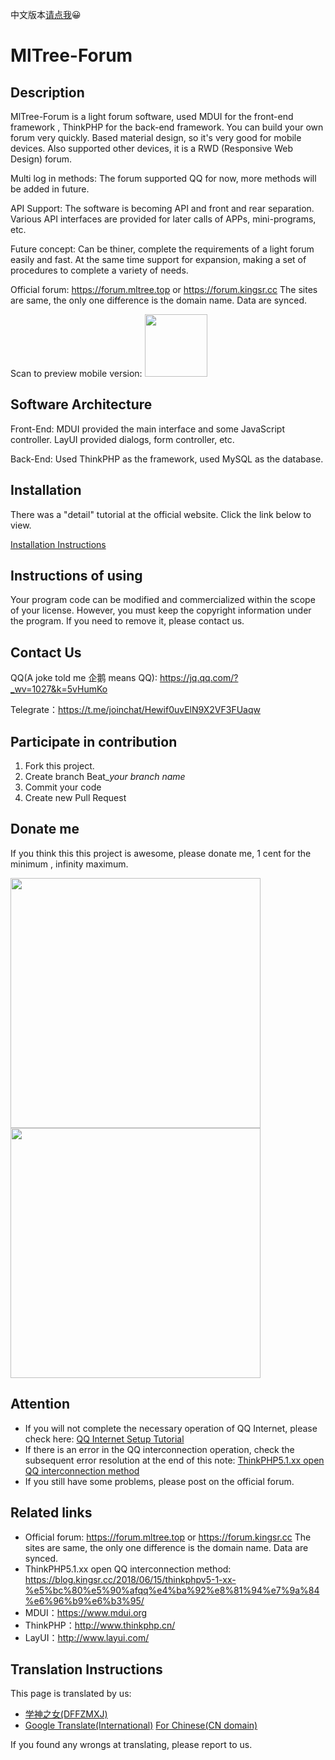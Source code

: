 中文版本[请点我](README.md)😀

# MlTree-Forum

## Description

MlTree-Forum is a light forum software, used MDUI for the front-end framework , ThinkPHP for the back-end framework. You can build your own forum very quickly. Based material design, so it's very good for mobile devices. Also supported other devices, it is a RWD (Responsive Web Design) forum.

Multi log in methods: The forum supported QQ for now, more methods will be added in future.

API Support: The software is becoming API and front and rear separation. Various API interfaces are provided for later calls of APPs, mini-programs, etc.

Future concept: Can be thiner, complete the requirements of a light forum easily and fast. At the same time support for expansion, making a set of procedures to complete a variety of needs.

Official forum: https://forum.mltree.top or https://forum.kingsr.cc
The sites are same, the only one difference is the domain name. Data are synced.

Scan to preview mobile version:
<img src="https://dn-coding-net-production-static.qbox.me/42e6792e-ee6f-4a16-9491-4a4fac5e48cd.png" witd="100" height="100">

## Software Architecture

Front-End: MDUI provided the main interface and some JavaScript controller. LayUI provided dialogs, form controller, etc.

Back-End: Used ThinkPHP as the framework, used MySQL as the database.

## Installation

There was a "detail" tutorial at the official website. Click the link below to view.

[Installation Instructions](https://forum.mltree.top/topic/3.html)

## Instructions of using

Your program code can be modified and commercialized within the scope of your license. However, you must keep the copyright information under the program. If you need to remove it, please contact us.

## Contact Us

QQ(A joke told me 企鹅 means QQ): https://jq.qq.com/?_wv=1027&k=5vHumKo

Telegrate：https://t.me/joinchat/Hewif0uvElN9X2VF3FUaqw

## Participate in contribution

1. Fork this project.
2. Create branch Beat_*your branch name*
3. Commit your code
4. Create new Pull Request

## Donate me

If you think this this project is awesome, please donate me, 1 cent for the minimum , infinity maximum.

<img src="https://dn-coding-net-production-static.qbox.me/56d0ba7d-4881-4719-bc57-9cb50973e47c.jpg" witd="300" height="400">
<img src="https://dn-coding-net-production-static.qbox.me/70c51181-537a-4974-ba29-4b67119ebfc3.png" witd="300" height="400">

## Attention

- If you will not complete the necessary operation of QQ Internet, please check here: [QQ Internet Setup Tutorial](https://forum.mltree.top/topic/12.html)
- If there is an error in the QQ interconnection operation, check the subsequent error resolution at the end of this note: [ThinkPHP5.1.xx open QQ interconnection method](https://blog.kingsr.cc/2018/06/15/thinkphpv5-1-xx-%e5%bc%80%e5%90%afqq%e4%ba%92%e8%81%94%e7%9a%84%e6%96%b9%e6%b3%95/)
- If you still have some problems, please post on the official forum.

## Related links

- Official forum: https://forum.mltree.top or https://forum.kingsr.cc
The sites are same, the only one difference is the domain name. Data are synced.
- ThinkPHP5.1.xx open QQ interconnection method: https://blog.kingsr.cc/2018/06/15/thinkphpv5-1-xx-%e5%bc%80%e5%90%afqq%e4%ba%92%e8%81%94%e7%9a%84%e6%96%b9%e6%b3%95/
- MDUI：https://www.mdui.org
- ThinkPHP：http://www.thinkphp.cn/
- LayUI：http://www.layui.com/

## Translation Instructions

This page is translated by us:

* [学神之女\(DFFZMXJ\)](https://github.com/dffzmxj)
* [Google Translate(International)](https://translate.google.com) [For Chinese(CN domain)](https://translate.google.cn)

If you found any wrongs at translating, please report to us.
